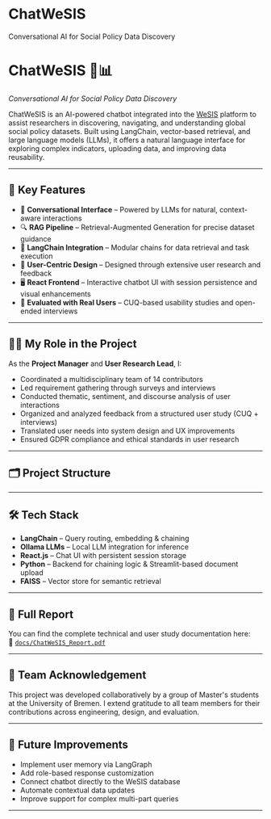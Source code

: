 # ChatWeSIS
Conversational AI for Social Policy Data Discovery

# ChatWeSIS 🤖📊  
*Conversational AI for Social Policy Data Discovery*

ChatWeSIS is an AI-powered chatbot integrated into the [WeSIS](https://wesis.org/) platform to assist researchers in discovering, navigating, and understanding global social policy datasets. Built using LangChain, vector-based retrieval, and large language models (LLMs), it offers a natural language interface for exploring complex indicators, uploading data, and improving data reusability.

---

## 🌟 Key Features

- 💬 **Conversational Interface** – Powered by LLMs for natural, context-aware interactions
- 🔍 **RAG Pipeline** – Retrieval-Augmented Generation for precise dataset guidance
- 🧠 **LangChain Integration** – Modular chains for data retrieval and task execution
- 🧾 **User-Centric Design** – Designed through extensive user research and feedback
- 🖥️ **React Frontend** – Interactive chatbot UI with session persistence and visual enhancements
- 🧪 **Evaluated with Real Users** – CUQ-based usability studies and open-ended interviews

---

## 👩‍💼 My Role in the Project

As the **Project Manager** and **User Research Lead**, I:

- Coordinated a multidisciplinary team of 14 contributors
- Led requirement gathering through surveys and interviews
- Conducted thematic, sentiment, and discourse analysis of user interactions
- Organized and analyzed feedback from a structured user study (CUQ + interviews)
- Translated user needs into system design and UX improvements
- Ensured GDPR compliance and ethical standards in user research

---

## 🗂️ Project Structure


---

## 🛠️ Tech Stack

- **LangChain** – Query routing, embedding & chaining
- **Ollama LLMs** – Local LLM integration for inference
- **React.js** – Chat UI with persistent session storage
- **Python** – Backend for chaining logic & Streamlit-based document upload
- **FAISS** – Vector store for semantic retrieval

---

## 📖 Full Report

You can find the complete technical and user study documentation here:  
📄 [`docs/ChatWeSIS_Report.pdf`](./docs/ChatWeSIS_Report.pdf)

---

## 👥 Team Acknowledgement

This project was developed collaboratively by a group of Master's students at the University of Bremen. I extend gratitude to all team members for their contributions across engineering, design, and evaluation.

---

## 📌 Future Improvements

- Implement user memory via LangGraph
- Add role-based response customization
- Connect chatbot directly to the WeSIS database
- Automate contextual data updates
- Improve support for complex multi-part queries

---


